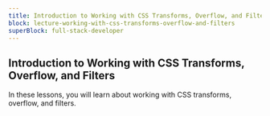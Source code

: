 ```yaml
---
title: Introduction to Working with CSS Transforms, Overflow, and Filters
block: lecture-working-with-css-transforms-overflow-and-filters
superBlock: full-stack-developer
---
```


## Introduction to Working with CSS Transforms, Overflow, and Filters

In these lessons, you will learn about working with CSS transforms, overflow, and filters.
